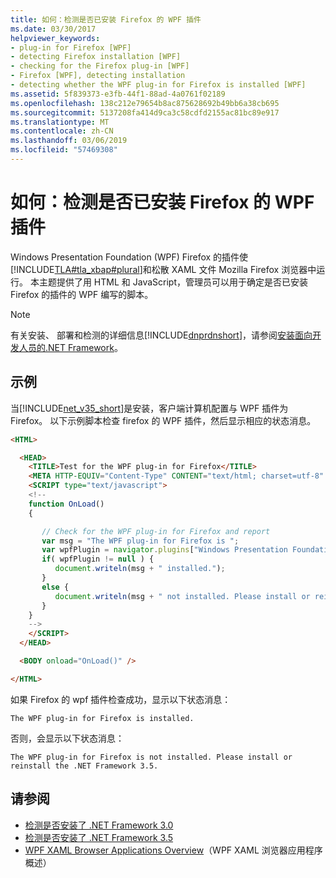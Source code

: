 ```yaml
---
title: 如何：检测是否已安装 Firefox 的 WPF 插件
ms.date: 03/30/2017
helpviewer_keywords:
- plug-in for Firefox [WPF]
- detecting Firefox installation [WPF]
- checking for the Firefox plug-in [WPF]
- Firefox [WPF], detecting installation
- detecting whether the WPF plug-in for Firefox is installed [WPF]
ms.assetid: 5f839373-e3fb-44f1-88ad-4a0761f02189
ms.openlocfilehash: 138c212e79654b8ac875628692b49bb6a38cb695
ms.sourcegitcommit: 5137208fa414d9ca3c58cdfd2155ac81bc89e917
ms.translationtype: MT
ms.contentlocale: zh-CN
ms.lasthandoff: 03/06/2019
ms.locfileid: "57469308"
---
```

# <a name="how-to-detect-whether-the-wpf-plug-in-for-firefox-is-installed"></a>如何：检测是否已安装 Firefox 的 WPF 插件

Windows Presentation Foundation (WPF) Firefox 的插件使[!INCLUDE[TLA#tla_xbap#plural](../../../../includes/tlasharptla-xbapsharpplural-md.md)]和松散 XAML 文件 Mozilla Firefox 浏览器中运行。 本主题提供了用 HTML 和 JavaScript，管理员可以用于确定是否已安装 Firefox 的插件的 WPF 编写的脚本。

> [!NOTE]
> 有关安装、 部署和检测的详细信息[!INCLUDE[dnprdnshort](../../../../includes/dnprdnshort-md.md)]，请参阅[安装面向开发人员的.NET Framework](../../install/guide-for-developers.md)。

## <a name="example"></a>示例

当[!INCLUDE[net_v35_short](../../../../includes/net-v35-short-md.md)]是安装，客户端计算机配置与 WPF 插件为 Firefox。 以下示例脚本检查 firefox 的 WPF 插件，然后显示相应的状态消息。

```html
<HTML>

  <HEAD>
    <TITLE>Test for the WPF plug-in for Firefox</TITLE>
    <META HTTP-EQUIV="Content-Type" CONTENT="text/html; charset=utf-8" />
    <SCRIPT type="text/javascript">
    <!--
    function OnLoad()
    {

       // Check for the WPF plug-in for Firefox and report
       var msg = "The WPF plug-in for Firefox is ";
       var wpfPlugin = navigator.plugins["Windows Presentation Foundation"];
       if( wpfPlugin != null ) {
          document.writeln(msg + " installed.");
       }
       else {
          document.writeln(msg + " not installed. Please install or reinstall the .NET Framework 3.5.");
       }
    }
    -->
    </SCRIPT>
  </HEAD>

  <BODY onload="OnLoad()" />

</HTML>
```

如果 Firefox 的 wpf 插件检查成功，显示以下状态消息：

`The WPF plug-in for Firefox is installed.`

否则，会显示以下状态消息：

`The WPF plug-in for Firefox is not installed. Please install or reinstall the .NET Framework 3.5.`

## <a name="see-also"></a>请参阅

- [检测是否安装了 .NET Framework 3.0](how-to-detect-whether-the-net-framework-3-0-is-installed.md)
- [检测是否安装了 .NET Framework 3.5](how-to-detect-whether-the-net-framework-3-5-is-installed.md)
- [WPF XAML Browser Applications Overview](wpf-xaml-browser-applications-overview.md)（WPF XAML 浏览器应用程序概述）
